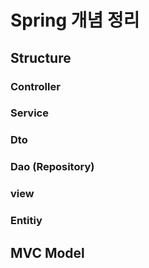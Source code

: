 # Spring 개념 정리


## Structure


### Controller



### Service


### Dto


### Dao (Repository)



### view


### Entitiy


## MVC Model





